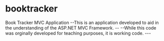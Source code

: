 booktracker
===========

Book Tracker MVC Application
--This is an application developed to aid in the understanding of the ASP.NET MVC Framework. --
--While this code was orginally developed for teaching purposes, it is working code. ---
